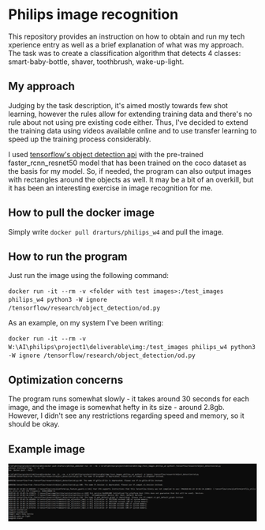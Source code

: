 # Philips image recognition
This repository provides an instruction on how to obtain and run my tech xperience entry as well as a brief explanation of what was my approach.
The task was to create a classification algorithm that detects 4 classes: smart-baby-bottle, shaver, toothbrush, wake-up-light.

## My approach
Judging by the task description, it's aimed mostly towards few shot learning, however the rules allow for extending training data and there's no rule about not using pre existing code either. Thus, I've decided to extend the training data using videos available online and to use transfer learning to speed up the training process considerably.

I used [tensorflow's object detection api](https://github.com/tensorflow/models/tree/master/research/object_detection) with the pre-trained faster_rcnn_resnet50 model that has been trained on the coco dataset as the basis for my model. So, if needed, the program can also output images with rectangles around the objects as well. 
It may be a bit of an overkill, but it has been an interesting exercise in image recognition for me. 

## How to pull the docker image
Simply write `docker pull drarturs/philips_w4` and pull the image.

## How to run the program
Just run the image using the following command:

`docker run -it --rm -v <folder with test images>:/test_images philips_w4 python3 -W ignore /tensorflow/research/object_detection/od.py`

As an example, on my system I've been writing:

`docker run -it --rm -v W:\AI\philips\project1\deliverable\img:/test_images philips_w4 python3 -W ignore /tensorflow/research/object_detection/od.py`

## Optimization concerns
The program runs somewhat slowly - it takes around 30 seconds for each image, and the image is somewhat hefty in its size - around 2.8gb. However, I didn't see any restrictions regarding speed and memory, so it should be okay.

## Example image

![](image.png)
